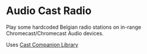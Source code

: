 # Audio Cast Radio

Play some hardcoded Belgian radio stations on in-range Chromecast/Chromecast Audio devices.
 
Uses [Cast Companion Library](https://github.com/googlecast/CastCompanionLibrary-android)